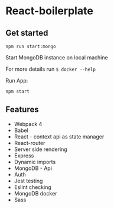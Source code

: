 # React-boilerplate  

## Get started

```
npm run start:mongo
```

Start MongoDB instance on local machine

For more details run `$ docker --help`

Run App:
```
npm start
```

## Features
- Webpack 4
- Babel
- React - context api as state manager
- React-router
- Server side rendering
- Express
- Dynamic imports
- MongoDB - Api
- Auth
- Jest testing
- Eslint checking
- MongoDB docker 
- Sass


